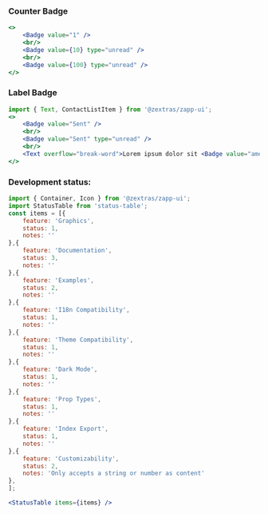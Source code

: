 <!--
SPDX-FileCopyrightText: 2021 Zextras <https://www.zextras.com>

SPDX-License-Identifier: AGPL-3.0-only
-->

### Counter Badge

```jsx
<>
    <Badge value="1" />
    <br/>
    <Badge value={10} type="unread" />
    <br/>
    <Badge value={100} type="unread" />
</>
```

### Label Badge
```jsx
import { Text, ContactListItem } from '@zextras/zapp-ui';
<>
    <Badge value="Sent" />
    <br/>
    <Badge value="Sent" type="unread" />
    <br/>
    <Text overflow="break-word">Lorem ipsum dolor sit <Badge value="amet" type="unread" /></Text>
</>
```

### Development status:
```jsx noEditor
import { Container, Icon } from '@zextras/zapp-ui';
import StatusTable from 'status-table';
const items = [{
    feature: 'Graphics',
    status: 1,
    notes: ''
},{
    feature: 'Documentation',
    status: 3,
    notes: ''
},{
    feature: 'Examples',
    status: 2,
    notes: ''
},{
    feature: 'I18n Compatibility',
    status: 1,
    notes: ''
},{
    feature: 'Theme Compatibility',
    status: 1,
    notes: ''
},{
    feature: 'Dark Mode',
    status: 1,
    notes: ''
},{
    feature: 'Prop Types',
    status: 1,
    notes: ''
},{
    feature: 'Index Export',
    status: 1,
    notes: ''
},{
    feature: 'Customizability',
    status: 2,
    notes: 'Only accepts a string or number as content'
},
];

<StatusTable items={items} />

```